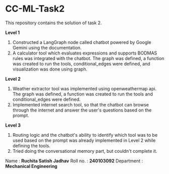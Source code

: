 # CC-ML-Task2
This repository contains the solution of task 2.

**Level 1**
1. Constructed a LangGraph node called chatbot powered by Google Gemini using the documentation.
2. A calculator tool which evaluates expressions and supports BODMAS rules was integrated with the chatbot. The graph was defined, a function was created to run the 
   tools, conditional_edges were defined, and visualization was done using graph.


**Level 2**
1. Weather extractor tool was implemented using openweathermap api. The graph was defined, a function was created to run the tools and conditional_edges were defined.
2. Implemented internet search tool, so that the chatbot can browse through the internet and answer the user's questions based on the prompt.


**Level 3**
1. Routing logic and the chatbot's ability to identify which tool was to be used based on the prompt was already implemented in Level 2 while defining the tools.
2. Tried doing the conversational memory part, but couldn't complete it.

Name : **Ruchita Satish Jadhav**
Roll no. : **240103092**
Department : **Mechanical Engineering**
